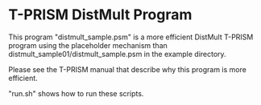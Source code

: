 # T-PRISM DistMult Program

This program "distmult_sample.psm" is a more efficient DistMult T-PRISM program using the placeholder mechanism than distmult_sample01/distmult_sample.psm in the example directory.

Please see the T-PRISM manual that describe why this program is more efficient.

"run.sh" shows how to run these scripts.

